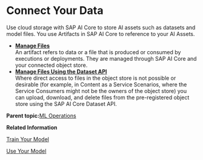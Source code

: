 <!-- loio9508bdb9d30c4661b2d4aef7079c20e4 -->

# Connect Your Data

Use cloud storage with SAP AI Core to store AI assets such as datasets and model files. You use Artifacts in SAP AI Core to reference to your AI Assets.

-   **[Manage Files](manage-files-386ba71.md "An artifact
      refers
      to data or a file that is produced or consumed by
      executions or
      deployments.
      They are managed through SAP AI Core and your connected object
      store.")**  
An artifact refers to data or a file that is produced or consumed by executions or deployments. They are managed through SAP AI Core and your connected object store.
-   **[Manage Files Using the Dataset API](manage-files-using-the-dataset-api-ba8ac5c.md "Where direct access to files in the object store is not possible or desirable (for example, in Content as a Service Scenarios, where the
		Service Consumers might not be the owners of the object store) you can upload, download, and delete files from the pre-registered object store
		using the SAP AI Core Dataset API. ")**  
Where direct access to files in the object store is not possible or desirable \(for example, in Content as a Service Scenarios, where the Service Consumers might not be the owners of the object store\) you can upload, download, and delete files from the pre-registered object store using the SAP AI Core Dataset API.

**Parent topic:**[ML Operations](ml-operations-7f5aa9b.md "This section guides you through the end-to-end AI lifecycle of SAP AI Core.")

**Related Information**  


[Train Your Model](train-your-model-a9ceb06.md "You execute a training workflow to train your AI learning model.")

[Use Your Model](use-your-model-7f93e8f.md "You deploy your AI learning model to run inferences against it.")

